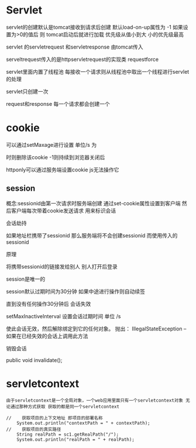 # Servlet

servlet的创建默认是tomcat接收到请求后创建 默认load-on-up属性为 -1  如果设置为>0的值后 则 tomcat启动后就进行加载 优先级从值小到大 小的优先级最高

servlet 的servletrequest 和servletresponse 由tomcat传入

serveltrequest传入的是httpservletrequest的实现类 requestforce

servlet里面内置了线程池 每接收一个请求则从线程池中取出一个线程进行servlet的处理

servlet只创建一次  

request和response 每一个请求都会创建一个

# cookie

可以通过setMaxage进行设置  单位/s  为

时则删除该cookie  -1则持续到浏览器关闭后 

httponly可以通过服务端设置cookie js无法操作它

## session 

概念:sessionid由第一次请求时服务端创建 通过set-cookie属性设置到客户端 然后客户端每次带着cookie发送请求  用来标识会话

会话劫持 

如果地址栏携带了sessionid 那么服务端将不会创建sessionid 而使用传入的sessionid 

原理

将携带sessionid的链接发给别人 别人打开后登录

session是唯一的 

session默认过期时间为30分钟 如果中途进行操作则自动续签

直到没有任何操作30分钟后 会话失效

setMaxInactiveInterval  设置会话过期时间 单位 /s

使此会话无效，然后解除绑定到它的任何对象。
抛出：
IllegalStateException – 如果在已经失效的会话上调用此方法

销毁会话

public void invalidate();



# servletcontext

```
由于servletcontext是一个全局对象，一个web应用里面只有一个servletcontext对象 无论通过那种方式获取 获取的都是同一个servletcontext
```

```
//    获取项目的上下文地址 即项目的部署名称
    System.out.println("contextPath = " + contextPath);
//    获取项目的真实路径
    String realPath = sc1.getRealPath("/");
    System.out.println("realPath = " + realPath);
```



 